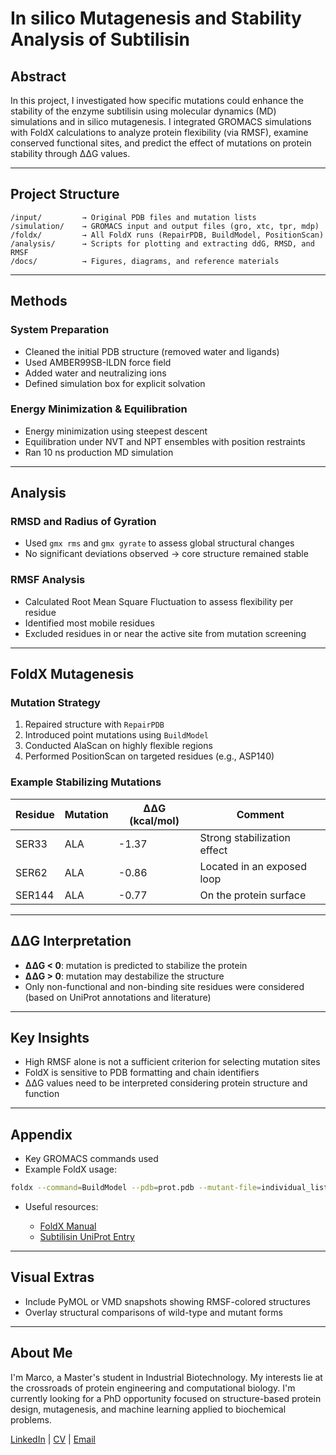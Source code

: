 # In silico Mutagenesis and Stability Analysis of Subtilisin

## Abstract

In this project, I investigated how specific mutations could enhance the stability of the enzyme subtilisin using molecular dynamics (MD) simulations and in silico mutagenesis. I integrated GROMACS simulations with FoldX calculations to analyze protein flexibility (via RMSF), examine conserved functional sites, and predict the effect of mutations on protein stability through ΔΔG values.

---

## Project Structure

```
/input/         → Original PDB files and mutation lists
/simulation/    → GROMACS input and output files (gro, xtc, tpr, mdp)
/foldx/         → All FoldX runs (RepairPDB, BuildModel, PositionScan)
/analysis/      → Scripts for plotting and extracting ddG, RMSD, and RMSF
/docs/          → Figures, diagrams, and reference materials
```

---

## Methods

### System Preparation

* Cleaned the initial PDB structure (removed water and ligands)
* Used AMBER99SB-ILDN force field
* Added water and neutralizing ions
* Defined simulation box for explicit solvation

### Energy Minimization & Equilibration

* Energy minimization using steepest descent
* Equilibration under NVT and NPT ensembles with position restraints
* Ran 10 ns production MD simulation

---

## Analysis

### RMSD and Radius of Gyration

* Used `gmx rms` and `gmx gyrate` to assess global structural changes
* No significant deviations observed → core structure remained stable

### RMSF Analysis

* Calculated Root Mean Square Fluctuation to assess flexibility per residue
* Identified most mobile residues
* Excluded residues in or near the active site from mutation screening

---

## FoldX Mutagenesis

### Mutation Strategy

1. Repaired structure with `RepairPDB`
2. Introduced point mutations using `BuildModel`
3. Conducted AlaScan on highly flexible regions
4. Performed PositionScan on targeted residues (e.g., ASP140)

### Example Stabilizing Mutations

| Residue | Mutation | ΔΔG (kcal/mol) | Comment                     |
| ------- | -------- | -------------- | --------------------------- |
| SER33   | ALA      | -1.37          | Strong stabilization effect |
| SER62   | ALA      | -0.86          | Located in an exposed loop  |
| SER144  | ALA      | -0.77          | On the protein surface      |

---

## ΔΔG Interpretation

* **ΔΔG < 0**: mutation is predicted to stabilize the protein
* **ΔΔG > 0**: mutation may destabilize the structure
* Only non-functional and non-binding site residues were considered (based on UniProt annotations and literature)

---

## Key Insights

* High RMSF alone is not a sufficient criterion for selecting mutation sites
* FoldX is sensitive to PDB formatting and chain identifiers
* ΔΔG values need to be interpreted considering protein structure and function

---

## Appendix

* Key GROMACS commands used
* Example FoldX usage:

```bash
foldx --command=BuildModel --pdb=prot.pdb --mutant-file=individual_list.txt
```

* Useful resources:

  * [FoldX Manual](http://foldxsuite.crg.eu/)
  * [Subtilisin UniProt Entry](https://www.uniprot.org/uniprotkb/P07518/entry)

---

## Visual Extras

* Include PyMOL or VMD snapshots showing RMSF-colored structures
* Overlay structural comparisons of wild-type and mutant forms

---

## About Me

I'm Marco, a Master's student in Industrial Biotechnology. My interests lie at the crossroads of protein engineering and computational biology. I'm currently looking for a PhD opportunity focused on structure-based protein design, mutagenesis, and machine learning applied to biochemical problems.

[LinkedIn](#) | [CV](#) | [Email](#)
